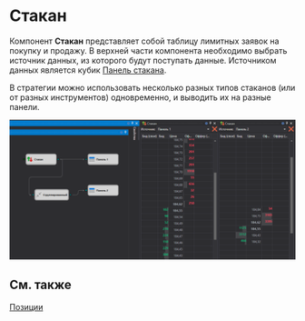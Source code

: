 # Стакан

Компонент **Стакан** представляет собой таблицу лимитных заявок на покупку и продажу. В верхней части компонента необходимо выбрать источник данных, из которого будут поступать данные. Источником данных является кубик [Панель стакана](../../strategies/using_visual_designer/elements/market_depths/order_book_panel.md). 

В стратегии можно использовать несколько разных типов стаканов (или от разных инструментов) одновременно, и выводить их на разные панели. 

![Designer Panel Market Depth](../../../../images/designer_panel_market_depth.png)

## См. также

[Позиции](positions.md)
